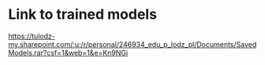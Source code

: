 # Link to trained models
https://tulodz-my.sharepoint.com/:u:/r/personal/246934_edu_p_lodz_pl/Documents/SavedModels.rar?csf=1&web=1&e=Kn9NGi